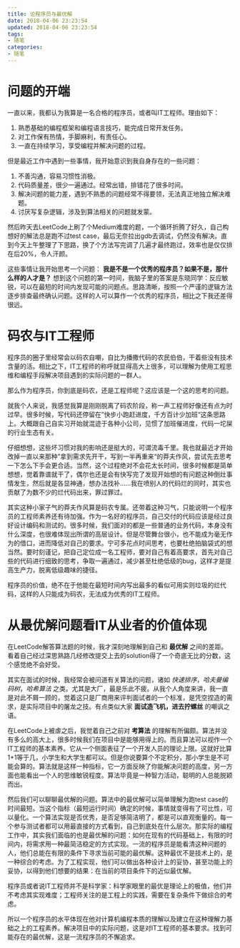 ```yaml
---
title: 论程序员与最优解
date: 2018-04-06 23:23:54
updated: 2018-04-06 23:23:54
tags:
- 随笔
categories:
- 随笔
---
```



# 问题的开端

一直以来，我都认为我算是一名合格的程序员，或者叫IT工程师。理由如下：

1. 熟悉基础的编程框架和编程语言技巧，能完成日常开发任务。
2. 对工作保有热情，手脚麻利，有责任心。
3. 一直在持续学习，享受编程并解决问题的过程。

但是最近工作中遇到一些事情，我开始意识到我自身存在的一些问题：

1. 不善沟通，容易习惯性消极。
2. 代码质量差，很少一遍通过。经常出错，排错花了很多时间。
3. 解决问题的能力差，遇到不熟悉的问题经常不得要领，无法真正地独立解决难题。
4. 讨厌写复杂逻辑，涉及到算法相关的问题就发蒙。

<!-- more -->

然后昨天去LeetCode上刷了个Medium难度的题，一个循环折腾了好久，自己构想好的解法总是跑不过test case，最后无奈拉出gdb去调试，仍然没有解决。直到今天上午整理了下思路，换了个方法写完调了几遍才最终跑过，效率也是仅仅排在后20%，令人汗颜。

这些事情让我开始思考一个问题： **我是不是一个优秀的程序员？如果不是，那什么样的人才是？** 想到这个问题的第一时间，我脑子里的答案是东晓同学：反应敏锐，可以在最短的时间内发现可能的问题点。思路清晰，按照一个严谨的逻辑方法逐步排查最终确认问题。这样的人可以算作一个优秀的程序员，相比之下我还差得很远。


# 码农与IT工程师

程序员的圈子里经常会以码农自嘲，自比为播撒代码的农民伯伯，干着些没有技术含量的活。相比之下，IT工程师的称呼就显得高大上很多，可以理解为使用工程思维和编程手段解决项目遇到的实际问题的一群人。

那么作为程序员，你到底是码农，还是工程师呢？这应该是一个这的思考的问题。

就我个人来说，我感觉我算是刚刚脱离了码农阶段，称一声工程师好像还有点为时过早。很多时候，写代码还停留在”快步小跑赶进度，千方百计少加班“这条思路上。大概跟自己自实习开始就混迹于各种小公司，见惯了加班催进度，代码一坨屎的行业生态有关。

仔细想想，这些坏习惯对我的影响还是挺大的，可谓流毒千里。我也就最近才开始改掉一直以来那种”拿到需求先开干，写到一半再重来“的莽夫作风，尝试先去思考一下怎么下手会更合适。当然，这个过程绝对不会花太长时间，很多时候都是简单想想，觉着靠谱就干了，偶尔也还是会有快写完了发现开始想的有问题这种倒灶事情发生，然后就是各显神通，想办法找补……我在喷别人的代码烂的同时，其实也贡献了为数不少的烂代码出来，罪过罪过。

其实这种小家子气的莽夫作风算是码农专属。还带着这种习气，只能说明一个程序员的工程师素养还有待加强。作为一名好的程序员，自己交付的代码应该是经过良好设计编码和测试的。很多时候，我们面对的都是一些普通的业务代码，本身没有什么深度，也很难体现出所谓的高层设计。但是尽管舞台很小，也不能成为毫无作为的借口，进而降低对自己的要求。宁可多花点时间思考，也要杜绝拍脑袋式的想当然。要时刻谨记，把自己定位成一名工程师，要对自己有着高要求，首先对自己些的代码进行细致的思考，争取一遍通过，减少甚至杜绝低级的bug，这样才是提高生产力，脱离低级趣味的捷径。

程序员的价值，绝不在于他能在最短时间内写出最多的看似可用实则垃圾的烂代码，这样的人只能成为码农，无法成为优秀的IT工程师。


# 从最优解问题看IT从业者的价值体现

在LeetCode解答算法题的时候，我才深刻地理解到自己和 **最优解** 之间的差距。看着自己经过深思熟路几经修改提交上去的solution得了一个奇底无比的分数，这个感觉绝不会好受。

其实在面试的时候，我经常会被问道有关算法的问题，诸如 *快速排序*，*哈夫曼编码树*，*哈希算法* 之类。尤其是大厂，最是乐此不疲。从我个人角度来讲，我一直是对此不屑一顾的，觉着这只是厂商用来评判面试者的一个标准，是凭空捏造的需求，是实际项目中的屠龙之技。有点类似大家 **面试造飞机，进去拧螺丝** 的嘲讽之语。

在LeetCode上被虐之后，我觉着自己之前对 **考算法** 的理解有所偏颇。算法并没有多么的高大上，很多时候我们在项目中是能够用得上的。而且算法可以视作一个IT工程师的基本素养。它从一个侧面表征了一个开发人员的理论上限。这就好比算1+1等于几，小学生和大学生都可以。但是你说要算个不定积分，那小学生是不可能会算的。算法就是这样一种指标，它一方面反映了你能解决问题的高度，另一方面也能看出一个人的思维敏锐程度。算法毕竟是一种智力活动，聪明的人总能脱颖而出。

然后我们可以聊聊最优解的问题。算法中的最优解可以简单理解为跑test case的时间最短。当这个指标（最短运行时间）确定的时候，事情就变得有了可比性，可以量化。一个算法实现是否优秀，是否足够简洁明了，都是可以直观衡量的。每一个参与测试者都可以用最直接的方式看到，自己到底处在什么层次。那实际的编程工作中，其实我们面临的也是最优解的问题：如何在现有的代码基础上，有限的时间内，将需求用一种最简洁稳定的方式实现。一流的程序员是能看清这种问题的人，他们总能在有限的条件下寻求当前可能的最优解。这种最优不是技术上的，是一种综合的考虑。为了工程实现，他们可以做出各种设计上的妥协，甚至功能上的妥协，以得到他们想要的结果：在当前的项目条件下的近似最优解。

程序员或者说IT工程师并不是科学家：科学家眼里的最优是理论上的极值，他们并不考虑其实现难度；工程师关注的是工程上的实践，需要在复杂条件下做综合的考虑。

所以一个程序员的水平体现在他对计算机编程本质的理解以及建立在这种理解力基础之上的工程素养。解决项目中的实际问题，这是对IT工程师的基本要求。找到可能存在的最优解，这是一流程序员的不懈追求。
